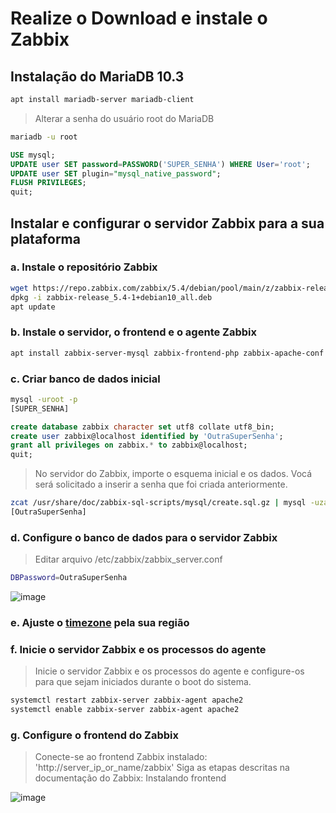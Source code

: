 # Realize o Download e instale o Zabbix

## Instalação do MariaDB 10.3

```sh
apt install mariadb-server mariadb-client
```

> Alterar a senha do usuário root do MariaDB

```sh
mariadb -u root
```

```sql
USE mysql;
UPDATE user SET password=PASSWORD('SUPER_SENHA') WHERE User='root';
UPDATE user SET plugin="mysql_native_password";
FLUSH PRIVILEGES;
quit;
```

## Instalar e configurar o servidor Zabbix para a sua plataforma

### a. Instale o repositório Zabbix

```sh
wget https://repo.zabbix.com/zabbix/5.4/debian/pool/main/z/zabbix-release/zabbix-release_5.4-1+debian10_all.deb
dpkg -i zabbix-release_5.4-1+debian10_all.deb
apt update
```

### b. Instale o servidor, o frontend e o agente Zabbix

```sh
apt install zabbix-server-mysql zabbix-frontend-php zabbix-apache-conf zabbix-sql-scripts zabbix-agent
```

### c. Criar banco de dados inicial

```sh
mysql -uroot -p
[SUPER_SENHA]
```

```sql
create database zabbix character set utf8 collate utf8_bin;
create user zabbix@localhost identified by 'OutraSuperSenha';
grant all privileges on zabbix.* to zabbix@localhost;
quit;
```

> No servidor do Zabbix, importe o esquema inicial e os dados. Vocá será solicitado a inserir a senha que foi criada anteriormente.

```sh
zcat /usr/share/doc/zabbix-sql-scripts/mysql/create.sql.gz | mysql -uzabbix -p zabbix
[OutraSuperSenha]
```

### d. Configure o banco de dados para o servidor Zabbix

> Editar arquivo /etc/zabbix/zabbix_server.conf

```sh
DBPassword=OutraSuperSenha
```

![image](https://user-images.githubusercontent.com/23584038/129355473-99a86a04-a0f2-43a5-a857-c914017af1f2.png)

### e. Ajuste o [timezone](https://www.php.net/manual/pt_BR/timezones.america.php) pela sua região

### f. Inicie o servidor Zabbix e os processos do agente

> Inicie o servidor Zabbix e os processos do agente e configure-os para que sejam iniciados durante o boot do sistema.

```sh
systemctl restart zabbix-server zabbix-agent apache2
systemctl enable zabbix-server zabbix-agent apache2
```

### g. Configure o frontend do Zabbix

> Conecte-se ao frontend Zabbix instalado: 'http://server_ip_or_name/zabbix'
Siga as etapas descritas na documentação do Zabbix: Instalando frontend

![image](https://user-images.githubusercontent.com/23584038/129356074-9d55f584-51a8-440f-8da0-910bc3f3901f.png)


